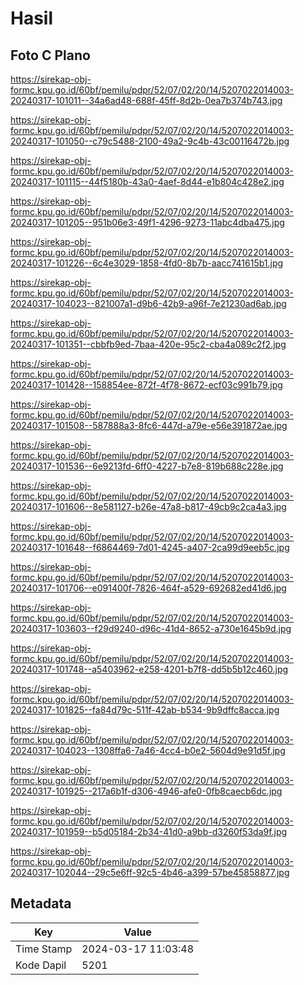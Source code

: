 # Hasil

## Foto C Plano

https://sirekap-obj-formc.kpu.go.id/60bf/pemilu/pdpr/52/07/02/20/14/5207022014003-20240317-101011--34a6ad48-688f-45ff-8d2b-0ea7b374b743.jpg

https://sirekap-obj-formc.kpu.go.id/60bf/pemilu/pdpr/52/07/02/20/14/5207022014003-20240317-101050--c79c5488-2100-49a2-9c4b-43c00116472b.jpg

https://sirekap-obj-formc.kpu.go.id/60bf/pemilu/pdpr/52/07/02/20/14/5207022014003-20240317-101115--44f5180b-43a0-4aef-8d44-e1b804c428e2.jpg

https://sirekap-obj-formc.kpu.go.id/60bf/pemilu/pdpr/52/07/02/20/14/5207022014003-20240317-101205--951b06e3-49f1-4296-9273-11abc4dba475.jpg

https://sirekap-obj-formc.kpu.go.id/60bf/pemilu/pdpr/52/07/02/20/14/5207022014003-20240317-101226--6c4e3029-1858-4fd0-8b7b-aacc741615b1.jpg

https://sirekap-obj-formc.kpu.go.id/60bf/pemilu/pdpr/52/07/02/20/14/5207022014003-20240317-104023--821007a1-d9b6-42b9-a96f-7e21230ad6ab.jpg

https://sirekap-obj-formc.kpu.go.id/60bf/pemilu/pdpr/52/07/02/20/14/5207022014003-20240317-101351--cbbfb9ed-7baa-420e-95c2-cba4a089c2f2.jpg

https://sirekap-obj-formc.kpu.go.id/60bf/pemilu/pdpr/52/07/02/20/14/5207022014003-20240317-101428--158854ee-872f-4f78-8672-ecf03c991b79.jpg

https://sirekap-obj-formc.kpu.go.id/60bf/pemilu/pdpr/52/07/02/20/14/5207022014003-20240317-101508--587888a3-8fc6-447d-a79e-e56e391872ae.jpg

https://sirekap-obj-formc.kpu.go.id/60bf/pemilu/pdpr/52/07/02/20/14/5207022014003-20240317-101536--6e9213fd-6ff0-4227-b7e8-819b688c228e.jpg

https://sirekap-obj-formc.kpu.go.id/60bf/pemilu/pdpr/52/07/02/20/14/5207022014003-20240317-101606--8e581127-b26e-47a8-b817-49cb9c2ca4a3.jpg

https://sirekap-obj-formc.kpu.go.id/60bf/pemilu/pdpr/52/07/02/20/14/5207022014003-20240317-101648--f6864469-7d01-4245-a407-2ca99d9eeb5c.jpg

https://sirekap-obj-formc.kpu.go.id/60bf/pemilu/pdpr/52/07/02/20/14/5207022014003-20240317-101706--e091400f-7826-464f-a529-692682ed41d6.jpg

https://sirekap-obj-formc.kpu.go.id/60bf/pemilu/pdpr/52/07/02/20/14/5207022014003-20240317-103603--f29d9240-d96c-41d4-8652-a730e1645b9d.jpg

https://sirekap-obj-formc.kpu.go.id/60bf/pemilu/pdpr/52/07/02/20/14/5207022014003-20240317-101748--a5403962-e258-4201-b7f8-dd5b5b12c460.jpg

https://sirekap-obj-formc.kpu.go.id/60bf/pemilu/pdpr/52/07/02/20/14/5207022014003-20240317-101825--fa84d79c-511f-42ab-b534-9b9dffc8acca.jpg

https://sirekap-obj-formc.kpu.go.id/60bf/pemilu/pdpr/52/07/02/20/14/5207022014003-20240317-104023--1308ffa6-7a46-4cc4-b0e2-5604d9e91d5f.jpg

https://sirekap-obj-formc.kpu.go.id/60bf/pemilu/pdpr/52/07/02/20/14/5207022014003-20240317-101925--217a6b1f-d306-4946-afe0-0fb8caecb6dc.jpg

https://sirekap-obj-formc.kpu.go.id/60bf/pemilu/pdpr/52/07/02/20/14/5207022014003-20240317-101959--b5d05184-2b34-41d0-a9bb-d3260f53da9f.jpg

https://sirekap-obj-formc.kpu.go.id/60bf/pemilu/pdpr/52/07/02/20/14/5207022014003-20240317-102044--29c5e6ff-92c5-4b46-a399-57be45858877.jpg


## Metadata

| Key        | Value               |
| ---------- | ------------------- |
| Time Stamp | 2024-03-17 11:03:48 |
| Kode Dapil | 5201                |



